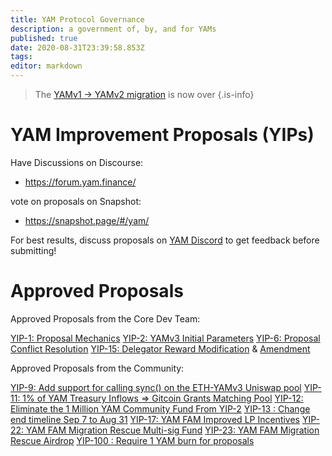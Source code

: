 ```yaml
---
title: YAM Protocol Governance
description: a government of, by, and for YAMs
published: true
date: 2020-08-31T23:39:58.853Z
tags: 
editor: markdown
---
```



> The [YAMv1 → YAMv2 migration](/migration) is now over
{.is-info}

# YAM Improvement Proposals (YIPs)

Have Discussions on Discourse:
- https://forum.yam.finance/

vote on proposals on Snapshot:
- https://snapshot.page/#/yam/

For best results, discuss proposals on [YAM Discord](/team) to get feedback before submitting!

# Approved Proposals

Approved Proposals from the Core Dev Team:

[YIP-1: Proposal Mechanics](https://snapshot.page/#/yam/proposal/QmRMxkq98LJhFqJAC5GNCHrCwe3FFzxveb7MPzLYDCKT49)
[YIP-2: YAMv3 Initial Parameters](https://snapshot.page/#/yam/proposal/Qmc1GpiLaPXRLsXw31R1RznKrMTnzmonbSn2kCXVwxUWTV)
[YIP-6: Proposal Conflict Resolution](https://snapshot.page/#/yam/proposal/QmShrmWxTZdLfrF926wqmY7RLsNMGoWRwfLyvbd96YZjin)
[YIP-15: Delegator Reward Modification](https://snapshot.page/#/yam/proposal/QmSUbZ7zMs2nJ8iemVpDDEtpUWqpGuu3zE7zdozAxCvzjF) & [Amendment](https://snapshot.page/#/yam/proposal/QmVuJ2gDgKBje3MsMeR4M2TYdavQy8P5kqaa7HYFt3tpYN)

Approved Proposals from the Community:

[YIP-9: Add support for calling sync() on the ETH-YAMv3 Uniswap pool](https://snapshot.page/#/yam/proposal/QmTCXW2bhETiwHoDqeyxoDA4CwjURyfc6T4fAJLGz3yKj9)
[YIP-11: 1% of YAM Treasury Inflows => Gitcoin Grants Matching Pool](https://snapshot.page/#/yam/proposal/QmQhFu6miTLtmNyRtCGFXvoFw54VmtkX2chDeUdfFXAtx9)
[YIP-12: Eliminate the 1 Million YAM Community Fund From YIP-2](https://snapshot.page/#/yam/proposal/QmctSLYFvLhPoePehigZMwoLhdgyrMxjnrroFyPdmCVJoc)
[YIP-13 : Change end timeline Sep 7 to Aug 31](https://snapshot.page/#/yam/proposal/QmXxeHtsquFDpWGUYGnbCrn6H6xo1m8RsLWmssg9azp1bn)
[YIP-17: YAM FAM Improved LP Incentives](https://snapshot.page/#/yam/proposal/QmcHG5AFKrSXJ7bnww8rJfTSUPYtK3tbVXBVr4oxzKoEqY)
[YIP-22: YAM FAM Migration Rescue Multi-sig Fund](https://snapshot.page/#/yam/proposal/QmSwFus2RLkoNJRSm2VTrAxjdRQc23RrWY7W6s675CXnzi)
[YIP-23: YAM FAM Migration Rescue Airdrop](https://snapshot.page/#/yam/proposal/Qma5N6xV4nkzBALgGZMSD8L7A7mrsrRMntXpx2xT1MGPbu)
[YIP-100 : Require 1 YAM burn for proposals
](https://snapshot.page/#/yam/proposal/QmUntcMz42wQeeSr1DiYcc6j1iukn6ua2TPtyv4h8TZRZE)

